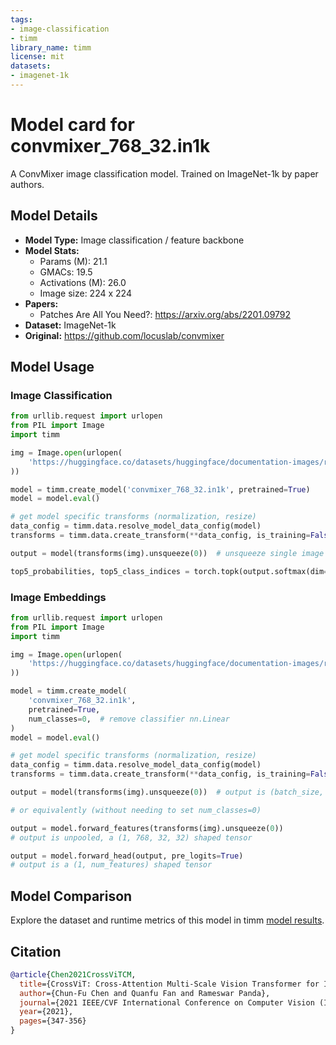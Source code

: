 ```yaml
---
tags:
- image-classification
- timm
library_name: timm
license: mit
datasets:
- imagenet-1k
---
```

# Model card for convmixer_768_32.in1k

A ConvMixer image classification model. Trained on ImageNet-1k by paper authors.

## Model Details
- **Model Type:** Image classification / feature backbone
- **Model Stats:**
  - Params (M): 21.1
  - GMACs: 19.5
  - Activations (M): 26.0
  - Image size: 224 x 224
- **Papers:**
  - Patches Are All You Need?: https://arxiv.org/abs/2201.09792
- **Dataset:** ImageNet-1k
- **Original:** https://github.com/locuslab/convmixer

## Model Usage
### Image Classification
```python
from urllib.request import urlopen
from PIL import Image
import timm

img = Image.open(urlopen(
    'https://huggingface.co/datasets/huggingface/documentation-images/resolve/main/beignets-task-guide.png'
))

model = timm.create_model('convmixer_768_32.in1k', pretrained=True)
model = model.eval()

# get model specific transforms (normalization, resize)
data_config = timm.data.resolve_model_data_config(model)
transforms = timm.data.create_transform(**data_config, is_training=False)

output = model(transforms(img).unsqueeze(0))  # unsqueeze single image into batch of 1

top5_probabilities, top5_class_indices = torch.topk(output.softmax(dim=1) * 100, k=5)
```

### Image Embeddings
```python
from urllib.request import urlopen
from PIL import Image
import timm

img = Image.open(urlopen(
    'https://huggingface.co/datasets/huggingface/documentation-images/resolve/main/beignets-task-guide.png'
))

model = timm.create_model(
    'convmixer_768_32.in1k',
    pretrained=True,
    num_classes=0,  # remove classifier nn.Linear
)
model = model.eval()

# get model specific transforms (normalization, resize)
data_config = timm.data.resolve_model_data_config(model)
transforms = timm.data.create_transform(**data_config, is_training=False)

output = model(transforms(img).unsqueeze(0))  # output is (batch_size, num_features) shaped tensor

# or equivalently (without needing to set num_classes=0)

output = model.forward_features(transforms(img).unsqueeze(0))
# output is unpooled, a (1, 768, 32, 32) shaped tensor

output = model.forward_head(output, pre_logits=True)
# output is a (1, num_features) shaped tensor
```

## Model Comparison
Explore the dataset and runtime metrics of this model in timm [model results](https://github.com/huggingface/pytorch-image-models/tree/main/results).

## Citation
```bibtex
@article{Chen2021CrossViTCM,
  title={CrossViT: Cross-Attention Multi-Scale Vision Transformer for Image Classification},
  author={Chun-Fu Chen and Quanfu Fan and Rameswar Panda},
  journal={2021 IEEE/CVF International Conference on Computer Vision (ICCV)},
  year={2021},
  pages={347-356}
}
```
